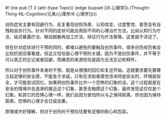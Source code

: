 #! (ink pub (T i) (attr (type Topic)) (edge (supset [[6 心理学|λ:/Thought-Thing-NL-Cognition/元素/心理学/6 心理学]])))

创伤症状主要有回避行为、反复重现创伤场景、认知改变、过度警觉、甚至会有自残和自杀行为。针对不同的症状可能会用到不同的心理治疗方法，比如认知行为疗法、延迟暴露疗法、眼动脱敏再加工疗法、辩证行为疗法等等。这里就不详述了。

但在针对症状进行干预的同时，都难以避免的要触及创伤事件。很多创伤经历者会比较抗拒旧事重提。但这又恰恰是心理干预的关键。因为不提创伤事件，并不等于可以真正的忘记或者回避，而痛苦的来源恰恰是因为无法忘记和释怀。

所以对于创伤事件本身的干预，就是从慢慢的回忆和复述开始。这就要求要先要建立起足够的安全感，不能急于求成，只有在求助者感觉咨询师是安全的，环境是安全，才可能尝试回忆。如果把创伤事件比作一个恐怖的幻象的话，这个过程就是在安全的情境中去逐渐的接近这个幻象，甚至去触摸这个幻象，最终发现这仅仅是个幻象。和其它的恐惧心理一样，我们会因为害怕所以与之保持距离，但也因为保持距离，恐惧的心理才会日益加重。

原理或许好理解，但对于创伤的干预往往要有足够的耐心和包容。